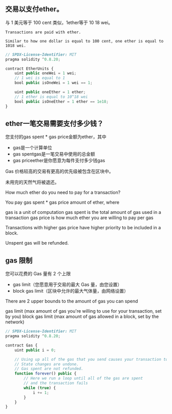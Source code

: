 ## 交易以支付ether。

与 1 美元等于 100 cent 类似，1ether等于 10 18 wei。
```
Transactions are paid with ether.

Similar to how one dollar is equal to 100 cent, one ether is equal to 1018 wei.
```

```js
// SPDX-License-Identifier: MIT
pragma solidity ^0.8.20;

contract EtherUnits {
    uint public oneWei = 1 wei;
    // 1 wei is equal to 1
    bool public isOneWei = 1 wei == 1;

    uint public oneEther = 1 ether;
    // 1 ether is equal to 10^18 wei
    bool public isOneEther = 1 ether == 1e18;
}
```

## ether一笔交易需要支付多少钱？
您支付的gas spent * gas price金额为ether，其中
* gas是一个计算单位
* gas spentgas是一笔交易中使用的总金额
* gas priceether是你愿意为每件支付多少钱gas

Gas 价格较高的交易有更高的优先级被包含在区块中。

未用完的天然气将被退还。

How much ether do you need to pay for a transaction?

You pay gas spent * gas price amount of ether, where

gas is a unit of computation
gas spent is the total amount of gas used in a transaction
gas price is how much ether you are willing to pay per gas

Transactions with higher gas price have higher priority to be included in a block.

Unspent gas will be refunded.

## gas 限制
您可以花费的 Gas 量有 2 个上限
* gas limit（您愿意用于交易的最大 Gas 量，由您设置）
* block gas limit（区块中允许的最大气体量，由网络设置）

There are 2 upper bounds to the amount of gas you can spend

gas limit (max amount of gas you're willing to use for your transaction, set by you)
block gas limit (max amount of gas allowed in a block, set by the network)
```js
// SPDX-License-Identifier: MIT
pragma solidity ^0.8.20;

contract Gas {
    uint public i = 0;

    // Using up all of the gas that you send causes your transaction to fail.
    // State changes are undone.
    // Gas spent are not refunded.
    function forever() public {
        // Here we run a loop until all of the gas are spent
        // and the transaction fails
        while (true) {
            i += 1;
        }
    }
}
```
